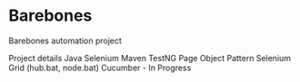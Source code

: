 # Barebones
Barebones automation project

Project details
Java
Selenium
Maven
TestNG
Page Object Pattern
Selenium Grid (hub.bat, node.bat)
Cucumber - In Progress
